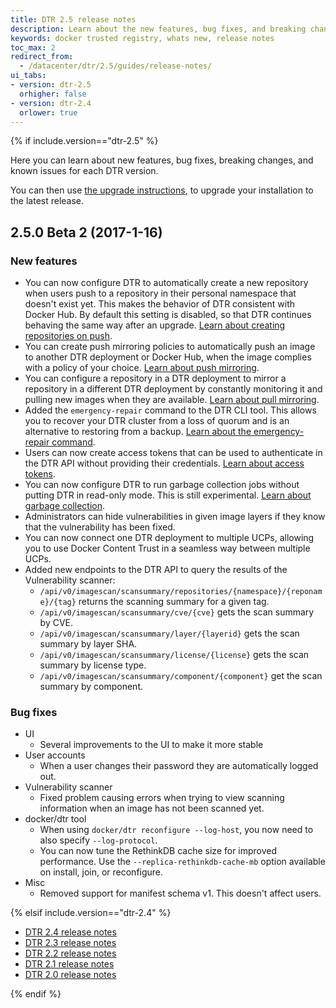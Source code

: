 ```yaml
---
title: DTR 2.5 release notes
description: Learn about the new features, bug fixes, and breaking changes for Docker Trusted Registry
keywords: docker trusted registry, whats new, release notes
toc_max: 2
redirect_from:
  - /datacenter/dtr/2.5/guides/release-notes/
ui_tabs:
- version: dtr-2.5
  orhigher: false
- version: dtr-2.4
  orlower: true
---
```

{% if include.version=="dtr-2.5" %}

Here you can learn about new features, bug fixes, breaking changes, and
known issues for each DTR version.

You can then use [the upgrade instructions](admin/upgrade.md),
to upgrade your installation to the latest release.

## 2.5.0 Beta 2 (2017-1-16)

### New features

* You can now configure DTR to automatically create a new repository when
users push to a repository in their personal namespace that doesn't exist yet.
This makes the behavior of DTR consistent with Docker Hub. By default this
setting is disabled, so that DTR continues behaving the same way after an upgrade.
[Learn about creating repositories on push](https://beta.docs.docker.com/ee/dtr/admin/configure/allow-creation-on-push/).
* You can create push mirroring policies to automatically push an image to
another DTR deployment or Docker Hub, when the image complies with a policy
of your choice.
[Learn about push mirroring](https://beta.docs.docker.com/ee/dtr/user/promotion-policies/push-mirror/).
* You can configure a repository in a DTR deployment to mirror a repository
in a different DTR deployment by constantly monitoring it and pulling new
images when they are available.
[Learn about pull mirroring](https://beta.docs.docker.com/ee/dtr/user/promotion-policies/pull-mirror/).
* Added the `emergency-repair` command to the DTR CLI tool. This allows you to
recover your DTR cluster from a loss of quorum and is an alternative to
restoring from a backup.
[Learn about the emergency-repair command](https://beta.docs.docker.com/ee/dtr/admin/disaster-recovery/repair-a-cluster/).
* Users can now create access tokens that can be used to authenticate in the
DTR API without providing their credentials.
[Learn about access tokens](https://beta.docs.docker.com/ee/dtr/user/access-tokens/).
* You can now configure DTR to run garbage collection jobs without putting DTR
in read-only mode. This is still experimental.
[Learn about garbage collection](https://beta.docs.docker.com/ee/dtr/admin/configure/garbage-collection/).
* Administrators can hide vulnerabilities in given image layers if they
know that the vulnerability has been fixed.
* You can now connect one DTR deployment to multiple UCPs, allowing you to
use Docker Content Trust in a seamless way between multiple UCPs.
* Added new endpoints to the DTR API to query the results of the Vulnerability
scanner:
  * `/api/v0/imagescan/scansummary/repositories/{namespace}/{reponame}/{tag}` returns
  the scanning summary for a given tag.
  * `/api/v0/imagescan/scansummary/cve/{cve}` gets the scan summary by CVE.
  * `/api/v0/imagescan/scansummary/layer/{layerid}` gets the scan summary by layer SHA.
  * `/api/v0/imagescan/scansummary/license/{license}` gets the scan summary by
  license type.
  * `/api/v0/imagescan/scansummary/component/{component}` get the scan summary by
  component.

### Bug fixes

* UI
  * Several improvements to the UI to make it more stable
* User accounts
  * When a user changes their password they are automatically logged out.
* Vulnerability scanner
  * Fixed problem causing errors when trying to view scanning information when
an image has not been scanned yet.
* docker/dtr tool
  * When using `docker/dtr reconfigure --log-host`, you now need to also
specify `--log-protocol`.
  * You can now tune the RethinkDB cache size for improved performance. Use the
  `--replica-rethinkdb-cache-mb` option available on install, join, or reconfigure.
* Misc
  * Removed support for manifest schema v1. This doesn't  affect users.

{% elsif include.version=="dtr-2.4" %}

- [DTR 2.4 release notes](/datacenter/dtr/2.4/guides/release-notes.md)
- [DTR 2.3 release notes](/datacenter/dtr/2.3/guides/release-notes.md)
- [DTR 2.2 release notes](/datacenter/dtr/2.2/guides/release-notes/index.md)
- [DTR 2.1 release notes](/datacenter/dtr/2.1/guides/release-notes.md)
- [DTR 2.0 release notes](/datacenter/dtr/2.0/release-notes/index.md)

{% endif %}
